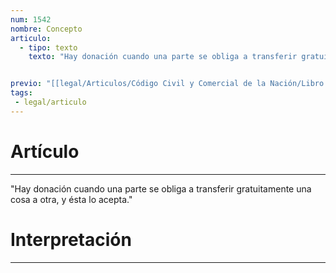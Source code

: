 ```yaml
---
num: 1542
nombre: Concepto
articulo: 
  - tipo: texto
    texto: "Hay donación cuando una parte se obliga a transferir gratuitamente una cosa a otra, y ésta lo acepta."


previo: "[[legal/Articulos/Código Civil y Comercial de la Nación/Libro Tercero/Título 4/Capítulo 22/Sección 1/Sección 1, Disposiciones generales.md|Sección 1, Disposiciones generales]]"
tags: 
 - legal/articulo
---
```

# Artículo
---
"Hay donación cuando una parte se obliga a transferir gratuitamente una cosa a otra, y ésta lo acepta."

# Interpretación
---
